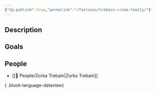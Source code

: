 ```yaml
---
{"dg-publish":true,"permalink":"/factions/trebain-crime-family/"}
---
```


## Description

## Goals

## People
- [[🙋 People/Zorka Trebain\|Zorka Trebain]]

{ .block-language-dataview}
